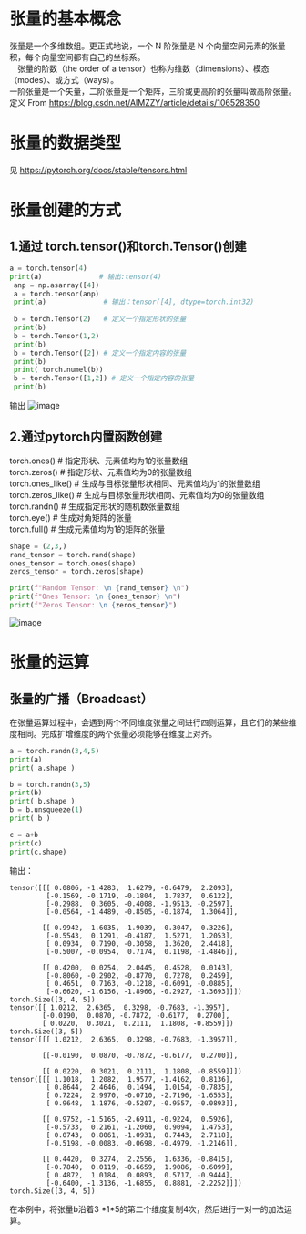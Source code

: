 # 张量的基本概念
 张量是一个多维数组。更正式地说，一个 N 阶张量是 N 个向量空间元素的张量积，每个向量空间都有自己的坐标系。  
 张量的阶数（the order of a tensor）也称为维数（dimensions）、模态（modes）、或方式（ways）。  
 一阶张量是一个矢量，二阶张量是一个矩阵，三阶或更高阶的张量叫做高阶张量。  
 定义 From https://blog.csdn.net/AIMZZY/article/details/106528350   
 
 # 张量的数据类型  
 见 https://pytorch.org/docs/stable/tensors.html
 # 张量创建的方式  
 ## 1.通过 torch.tensor()和torch.Tensor()创建   
```python
a = torch.tensor(4)  
print(a)              # 输出:tensor(4) 
 anp = np.asarray([4])
 a = torch.tensor(anp) 
 print(a)              # 输出：tensor([4], dtype=torch.int32)
 
 b = torch.Tensor(2)   # 定义一个指定形状的张量
 print(b)
 b = torch.Tensor(1,2)
 print(b)
 b = torch.Tensor([2]) # 定义一个指定内容的张量
 print(b)
 print( torch.numel(b))
 b = torch.Tensor([1,2]) # 定义一个指定内容的张量
 print(b)
 ```  
 输出
![image](https://user-images.githubusercontent.com/45502587/181870453-1c7a4c48-dbef-47fc-bb72-2d195cbd7350.png)   
 
 ## 2.通过pytorch内置函数创建  
 torch.ones()  # 指定形状、元素值均为1的张量数组  
 torch.zeros()  # 指定形状、元素值均为0的张量数组  
 torch.ones_like()  # 生成与目标张量形状相同、元素值均为1的张量数组  
 torch.zeros_like()  # 生成与目标张量形状相同、元素值均为0的张量数组  
 torch.randn()  # 生成指定形状的随机数张量数组  
 torch.eye()   # 生成对角矩阵的张量  
 torch.full()  # 生成元素值均为1的矩阵的张量  
 
```python
shape = (2,3,)
rand_tensor = torch.rand(shape)
ones_tensor = torch.ones(shape)
zeros_tensor = torch.zeros(shape)

print(f"Random Tensor: \n {rand_tensor} \n")
print(f"Ones Tensor: \n {ones_tensor} \n")
print(f"Zeros Tensor: \n {zeros_tensor}")
```
![image](https://user-images.githubusercontent.com/45502587/181871238-c0174785-631a-4b1c-9817-ff7c5b6e8bc7.png)  

 
 # 张量的运算  
 ## 张量的广播（Broadcast）  
   在张量运算过程中，会遇到两个不同维度张量之间进行四则运算，且它们的某些维度相同。完成扩增维度的两个张量必须能够在维度上对齐。
   
```python
a = torch.randn(3,4,5)
print(a)
print( a.shape )

b = torch.randn(3,5)
print(b)
print( b.shape )
b = b.unsqueeze(1)
print( b )

c = a+b
print(c)
print(c.shape)
```     
输出：  
```
tensor([[[ 0.0806, -1.4283,  1.6279, -0.6479,  2.2093],
         [-0.1569, -0.1719, -0.1804,  1.7837,  0.6122],
         [-0.2988,  0.3605, -0.4008, -1.9513, -0.2597],
         [-0.0564, -1.4489, -0.8505, -0.1874,  1.3064]],

        [[ 0.9942, -1.6035, -1.9039, -0.3047,  0.3226],
         [-0.5543,  0.1291, -0.4187,  1.5271,  1.2053],
         [ 0.0934,  0.7190, -0.3058,  1.3620,  2.4418],
         [-0.5007, -0.0954,  0.7174,  0.1198, -1.4846]],

        [[ 0.4200,  0.0254,  2.0445,  0.4528,  0.0143],
         [-0.8060, -0.2902, -0.8770,  0.7278,  0.2459],
         [ 0.4651,  0.7163, -0.1218, -0.6091, -0.0885],
         [-0.6620, -1.6156, -1.8966, -0.2927, -1.3693]]])
torch.Size([3, 4, 5])
tensor([[ 1.0212,  2.6365,  0.3298, -0.7683, -1.3957],
        [-0.0190,  0.0870, -0.7872, -0.6177,  0.2700],
        [ 0.0220,  0.3021,  0.2111,  1.1808, -0.8559]])
torch.Size([3, 5])
tensor([[[ 1.0212,  2.6365,  0.3298, -0.7683, -1.3957]],

        [[-0.0190,  0.0870, -0.7872, -0.6177,  0.2700]],

        [[ 0.0220,  0.3021,  0.2111,  1.1808, -0.8559]]])
tensor([[[ 1.1018,  1.2082,  1.9577, -1.4162,  0.8136],
         [ 0.8644,  2.4646,  0.1494,  1.0154, -0.7835],
         [ 0.7224,  2.9970, -0.0710, -2.7196, -1.6553],
         [ 0.9648,  1.1876, -0.5207, -0.9557, -0.0893]],

        [[ 0.9752, -1.5165, -2.6911, -0.9224,  0.5926],
         [-0.5733,  0.2161, -1.2060,  0.9094,  1.4753],
         [ 0.0743,  0.8061, -1.0931,  0.7443,  2.7118],
         [-0.5198, -0.0083, -0.0698, -0.4979, -1.2146]],

        [[ 0.4420,  0.3274,  2.2556,  1.6336, -0.8415],
         [-0.7840,  0.0119, -0.6659,  1.9086, -0.6099],
         [ 0.4872,  1.0184,  0.0893,  0.5717, -0.9444],
         [-0.6400, -1.3136, -1.6855,  0.8881, -2.2252]]])
torch.Size([3, 4, 5])
```  
在本例中，将张量b沿着3  \*1\*5的第二个维度复制4次，然后进行一对一的加法运算。
